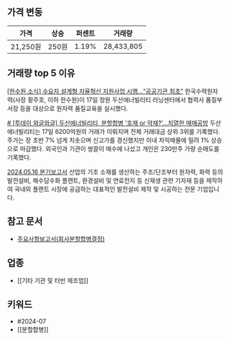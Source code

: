 ## 가격 변동
| 가격      | 상승   | 퍼센트   | 거래량        |
| ------- | ---- | ----- | ---------- |
| 21,250원 | 250원 | 1.19% | 28,433,805 |
## 거래량 top 5 이유
[[한수원 소식] 수요자 설계형 자율혁신 지원사업 시행…“공공기관 최초”]()
한국수력원자력(사장 황주호, 이하 한수원)이 17일 창원 두산에너빌리티 러닝센터에서 협력사 품질부서장 등을 대상으로 원자력 품질교육을 실시했다.

[# [투데이 와글와글] 두산에너빌리티, 분할합병 '호재 or 악재?'…치열한 매매공방]()
두산에너빌리티는 17일 6200억원의 거래가 이뤄지며 전체 거래대금 상위 3위를 기록했다. 주가는 장 초반 7% 넘게 치솟으며 신고가를 경신했지만 이내 차익매물에 밀려 1% 상승으로 마감했다. 외국인과 기관이 쌍끌이 매수에 나섰고 개인은 230만주 가량 순매도를 기록했다.

[2024.05.16 분기보고서](https://dart.fss.or.kr/dsaf001/main.do?rcpNo=20240516002258)
산업의 기초 소재를 생산하는 주조/단조부터 원자력, 화력 등의 발전설비, 해수담수화 플랜트, 환경설비 및 연료전지 등 신재생 관련 기자재 등을 제작하여 국내외 플랜트 시장에 공급하는 대표적인 발전설비 제작 및 시공하는 전문 기업입니다.
## 참고 문서
- [주요사항보고서(회사분할합병결정)](https://dart.fss.or.kr/dsaf001/main.do?rcpNo=20240715000409)
## 업종
- [[기타 기관 및 터빈 제조업]]
## 키워드
- #2024-07 
- [[분할합병]]
